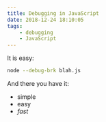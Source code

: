 ```yaml
---
title: Debugging in JavaScript
date: 2018-12-24 18:10:05
tags: 
    - debugging
    - JavaScript
---
```


It is easy:

```bash
node --debug-brk blah.js
```

And there you have it:

* simple 
* easy
* _fast_

